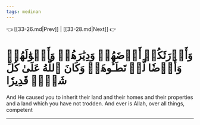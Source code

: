 ```yaml
---
tags: medinan
---
```


👈 [[33-26.md|Prev]] | [[33-28.md|Next]] 👉

# وَأَوۡرَثَكُمۡ أَرۡضَهُمۡ وَدِيَٰرَهُمۡ وَأَمۡوَٰلَهُمۡ وَأَرۡضٗا لَّمۡ تَطَـُٔوهَاۚ وَكَانَ ٱللَّهُ عَلَىٰ كُلِّ شَيۡءٖ قَدِيرٗا

And He caused you to inherit their land and their homes and their properties and a land which you have not trodden. And ever is Allah, over all things, competent

---

